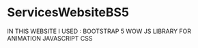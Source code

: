 # ServicesWebsiteBS5
IN THIS WEBSITE I USED :
BOOTSTRAP 5 
WOW JS LIBRARY FOR ANIMATION 
JAVASCRIPT
CSS
